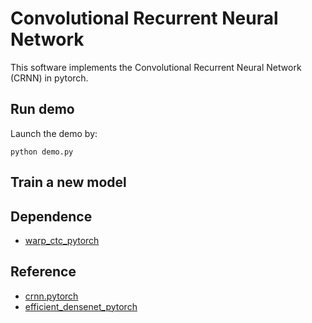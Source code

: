 Convolutional Recurrent Neural Network
======================================

This software implements the Convolutional Recurrent Neural Network (CRNN) in pytorch.

Run demo
----------
Launch the demo by:

    python demo.py

Train a new model
----------

Dependence
----------
- [warp_ctc_pytorch](https://github.com/SeanNaren/warp-ctc)

Reference
----------
- [crnn.pytorch](https://github.com/meijieru/crnn.pytorch)
- [efficient_densenet_pytorch](https://github.com/gpleiss/efficient_densenet_pytorch)